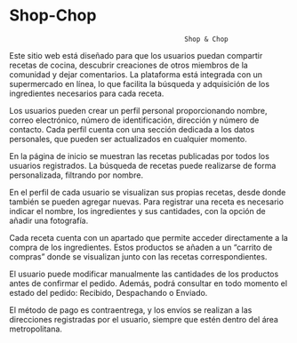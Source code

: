 # Shop-Chop
                                                  
                                                Shop & Chop

Este sitio web está diseñado para que los usuarios puedan compartir recetas de cocina, descubrir creaciones de otros miembros de la comunidad y dejar comentarios.
La plataforma está integrada con un supermercado en línea, lo que facilita la búsqueda y adquisición de los ingredientes necesarios para cada receta.

Los usuarios pueden crear un perfil personal proporcionando nombre, correo electrónico, número de identificación, dirección y número de contacto. Cada perfil cuenta con una sección dedicada a los datos personales, que pueden ser actualizados en cualquier momento.

En la página de inicio se muestran las recetas publicadas por todos los usuarios registrados. La búsqueda de recetas puede realizarse de forma personalizada, filtrando por nombre.

En el perfil de cada usuario se visualizan sus propias recetas, desde donde también se pueden agregar nuevas. Para registrar una receta es necesario indicar el nombre, los ingredientes y sus cantidades, con la opción de añadir una fotografía.

Cada receta cuenta con un apartado que permite acceder directamente a la compra de los ingredientes. Estos productos se añaden a un “carrito de compras” donde se visualizan junto con las recetas correspondientes.

El usuario puede modificar manualmente las cantidades de los productos antes de confirmar el pedido. Además, podrá consultar en todo momento el estado del pedido: Recibido, Despachando o Enviado.

El método de pago es contraentrega, y los envíos se realizan a las direcciones registradas por el usuario, siempre que estén dentro del área metropolitana.